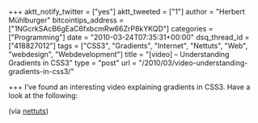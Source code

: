 +++
aktt_notify_twitter = ["yes"]
aktt_tweeted = ["1"]
author = "Herbert Mühlburger"
bitcointips_address = ["1NGcrkSAcB6gEaC6fxbcmRw66ZrP8kYKQD"]
categories = ["Programming"]
date = "2010-03-24T07:35:31+00:00"
dsq_thread_id = ["418827012"]
tags = ["CSS3", "Gradients", "Internet", "Nettuts", "Web", "webdesign", "Webdevelopment"]
title = "[video] – Understanding Gradients in CSS3"
type = "post"
url = "/2010/03/video-understanding-gradients-in-css3/"

+++
I&#8217;ve found an interesting video explaining gradients in CSS3. Have a look at the following:



(via <a title="Nettuts" href="http://net.tutsplus.com/tutorials/html-css-techniques/quick-tip-understanding-css3-gradients/" target="_blank">nettuts</a>)